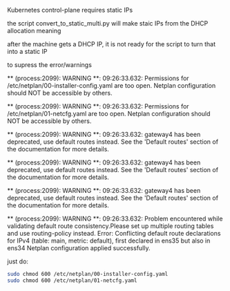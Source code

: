 Kubernetes control-plane requires static IPs 

the script convert_to_static_multi.py will make staic IPs from the DHCP allocation meaning

after the machine gets a DHCP IP, it is not ready for the script to turn that into a static IP


to supress the error/warnings 


** (process:2099): WARNING **: 09:26:33.632: Permissions for /etc/netplan/00-installer-config.yaml are too open. Netplan configuration should NOT be accessible by others.

** (process:2099): WARNING **: 09:26:33.632: Permissions for /etc/netplan/01-netcfg.yaml are too open. Netplan configuration should NOT be accessible by others.

** (process:2099): WARNING **: 09:26:33.632: gateway4 has been deprecated, use default routes instead.
See the 'Default routes' section of the documentation for more details.

** (process:2099): WARNING **: 09:26:33.632: gateway4 has been deprecated, use default routes instead.
See the 'Default routes' section of the documentation for more details.

** (process:2099): WARNING **: 09:26:33.632: gateway4 has been deprecated, use default routes instead.
See the 'Default routes' section of the documentation for more details.

** (process:2099): WARNING **: 09:26:33.632: Problem encountered while validating default route consistency.Please set up multiple routing tables and use routing-policy instead.
Error: Conflicting default route declarations for IPv4 (table: main, metric: default), first declared in ens35 but also in ens34
Netplan configuration applied successfully.




just do:



```bash
sudo chmod 600 /etc/netplan/00-installer-config.yaml
sudo chmod 600 /etc/netplan/01-netcfg.yaml
```
